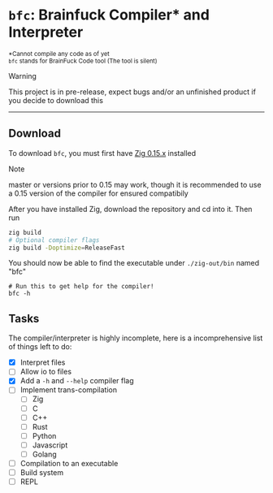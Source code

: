 # `bfc`: Brainfuck Compiler\* and Interpreter
<sup>\*Cannot compile any code as of yet</sup>\
<sup>`bfc` stands for BrainFuck Code tool (The tool is silent)</sup>

> [!WARNING]
> This project is in pre-release, expect bugs and/or an unfinished product if you decide to download this

---

## Download
To download `bfc`, you must first have [Zig 0.15.x](https://ziglang.org/download/#:~:text=52MiB-,0.15.2,-2025%2D10%2D11) installed

> [!NOTE]
> master or versions prior to 0.15 may work, though it is recommended to use a 0.15 version of the compiler for ensured compatibily

After you have installed Zig, download the repository and cd into it. Then run
```sh
zig build
# Optional compiler flags
zig build -Doptimize=ReleaseFast
```
You should now be able to find the executable under `./zig-out/bin` named "bfc"
```
# Run this to get help for the compiler!
bfc -h
```

## Tasks
The compiler/interpreter is highly incomplete, here is a incomprehensive list of things left to do:
- [x] Interpret files
- [ ] Allow io to files
- [x] Add a `-h` and `--help` compiler flag
- [ ] Implement trans-compilation
    - [ ] Zig
    - [ ] C
    - [ ] C++
    - [ ] Rust
    - [ ] Python
    - [ ] Javascript
    - [ ] Golang
- [ ] Compilation to an executable
- [ ] Build system
- [ ] REPL
